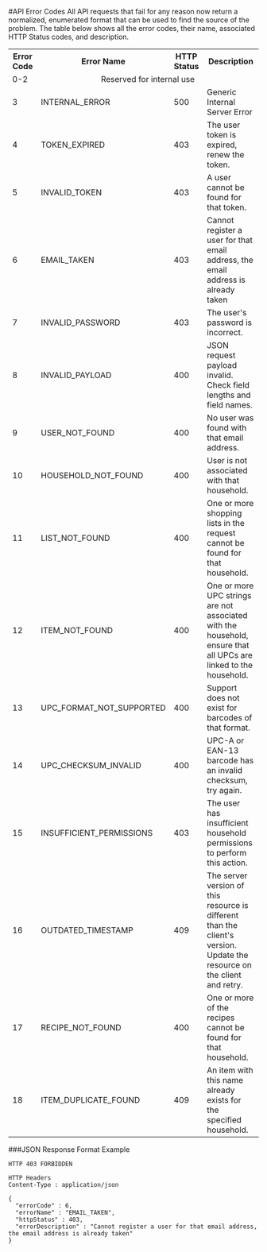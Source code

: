 #API Error Codes
All API requests that fail for any reason now return a normalized, enumerated format that can be used to find the source of the problem.  The table below shows all the error codes, their name, associated HTTP Status codes, and description.
<table>
	<tr>
	    <th>Error Code</th>
	    <th>Error Name</th>
	    <th>HTTP Status</th>
	    <th>Description</th>
	</tr>
	<tr>
	    <td>0-2</td>
	    <td colspan=3 align="center">Reserved for internal use</td>
	</tr>
	<tr>
	    <td>3</td>
	    <td>INTERNAL_ERROR</td>
	    <td>500</td>
	    <td>Generic Internal Server Error</td>
	</tr>
	    <td>4</td>
	    <td>TOKEN_EXPIRED</td>
	    <td>403</td>
	    <td>The user token is expired, renew the token.</td>
	</tr>
	<tr>
	    <td>5</td>
	    <td>INVALID_TOKEN</td>
	    <td>403</td>
	    <td>A user cannot be found for that token.</td>
	</tr>
	<tr>
	    <td>6</td>
	    <td>EMAIL_TAKEN</td>
	    <td>403</td>
	    <td>Cannot register a user for that email address, the email address is already taken</td>
	</tr>
	<tr>
	    <td>7</td>
	    <td>INVALID_PASSWORD</td>
	    <td>403</td>
	    <td>The user's password is incorrect.</td>
	</tr>
	<tr>
	    <td>8</td>
	    <td>INVALID_PAYLOAD</td>
	    <td>400</td>
	    <td>JSON request payload invalid.  Check field lengths and field names.</td>
	</tr>
	<tr>
	    <td>9</td>
	    <td>USER_NOT_FOUND</td>
	    <td>400</td>
	    <td>No user was found with that email address.</td>
	</tr>
	<tr>
	    <td>10</td>
	    <td>HOUSEHOLD_NOT_FOUND</td>
	    <td>400</td>
	    <td>User is not associated with that household.</td>
	</tr>
	<tr>
        <td>11</td>
        <td>LIST_NOT_FOUND</td>
        <td>400</td>
        <td>One or more shopping lists in the request cannot be found for that household.</td> 
    </tr>
    <tr>
        <td>12</td>
        <td>ITEM_NOT_FOUND</td>
        <td>400</td>
        <td>One or more UPC strings are not associated with the household, ensure that all UPCs are linked to the household.</td>
    </tr>
    <tr>
        <td>13</td>
        <td>UPC_FORMAT_NOT_SUPPORTED</td>
        <td>400</td>
        <td>Support does not exist for barcodes of that format.</td>
    </tr>
    <tr>
	    <td>14</td>
	    <td>UPC_CHECKSUM_INVALID</td>
	    <td>400</td>
	    <td>UPC-A or EAN-13 barcode has an invalid checksum, try again.</td>
	</tr>
	<tr>
	    <td>15</td>
	    <td>INSUFFICIENT_PERMISSIONS</td>
	    <td>403</td>
	    <td>The user has insufficient household permissions to perform this action.</td>
	</tr>
	<tr>
	    <td>16</td>
	    <td>OUTDATED_TIMESTAMP</td>
	    <td>409</td>
	    <td>The server version of this resource is different than the client's version.  Update the resource on the client and retry.</td>
    </tr>
    	<tr>
	    <td>17</td>
	    <td>RECIPE_NOT_FOUND</td>
	    <td>400</td>
	    <td>One or more of the recipes cannot be found for that household.</td>
    </tr>
    <tr>
    	<td>18</td>
    	<td>ITEM_DUPLICATE_FOUND</td>
    	<td>409</td>
    	<td>An item with this name already exists for the specified household.</td>
    </tr>
</table>

###JSON Response Format Example
```
HTTP 403 FORBIDDEN

HTTP Headers
Content-Type : application/json

{
  "errorCode" : 6,
  "errorName" : "EMAIL_TAKEN",
  "httpStatus" : 403,
  "errorDescription" : "Cannot register a user for that email address, the email address is already taken"
}
```
